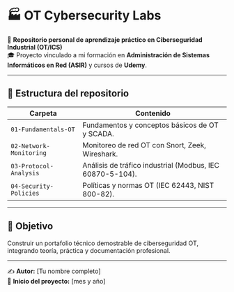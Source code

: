 # 🏭 OT Cybersecurity Labs

📘 **Repositorio personal de aprendizaje práctico en Ciberseguridad Industrial (OT/ICS)**  
🎓 Proyecto vinculado a mi formación en **Administración de Sistemas Informáticos en Red (ASIR)** y cursos de **Udemy**.

---

## 📂 Estructura del repositorio

| Carpeta | Contenido |
|----------|------------|
| `01-Fundamentals-OT` | Fundamentos y conceptos básicos de OT y SCADA. |
| `02-Network-Monitoring` | Monitoreo de red OT con Snort, Zeek, Wireshark. |
| `03-Protocol-Analysis` | Análisis de tráfico industrial (Modbus, IEC 60870-5-104). |
| `04-Security-Policies` | Políticas y normas OT (IEC 62443, NIST 800-82). |

---

## 🚀 Objetivo
Construir un portafolio técnico demostrable de ciberseguridad OT, integrando teoría, práctica y documentación profesional.

---

✍️ **Autor:** [Tu nombre completo]  
📅 **Inicio del proyecto:** [mes y año]
